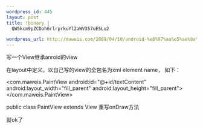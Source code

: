```yaml
--- 
wordpress_id: 445
layout: post
title: !binary |
  QW5kcm9pZCDoh6rlrprkuYl2aWV357uE5Lu2

wordpress_url: http://maweis.com/2009/04/10/android-%e8%87%aa%e5%ae%9a%e4%b9%89view%e7%bb%84%e4%bb%b6/
---
```

写一个View继承anroid的view

在layout中定义，以自己写的view的全包名为xml element name，
如下：

<com.maweis.PaintView android:id="@+id/textContent" android:layout_width="fill_parent" android:layout_height="fill_parent"></com.maweis.PaintView>

public class PaintView extends View 
重写onDraw方法

就ok了
